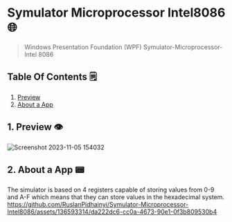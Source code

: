# Symulator Microprocessor Intel8086 🌐
> Windows Presentation Foundation (WPF) Symulator-Microprocessor-Intel 8086
>
> <a name="top"></a>
## Table Of Contents 🗒️
1. [Preview](#preview)
2. [About a App](#aboutaapp)

<a name="preview"></a>
## 1. Preview 👁️
![Screenshot 2023-11-05 154032](https://github.com/RuslanPidhainyi/Symulator-Microprocessor-Intel8086/assets/136593314/b12b83a6-0ba8-4c66-9faf-5845002e6c7a)

<a name="aboutaapp"></a>
## 2. About a App 📟
The simulator is based on 4 registers capable of storing values from 0-9 and A-F which means that they can store values in the hexadecimal system.
https://github.com/RuslanPidhainyi/Symulator-Microprocessor-Intel8086/assets/136593314/da222dc6-cc0a-4673-90e1-0f3b809530b4

